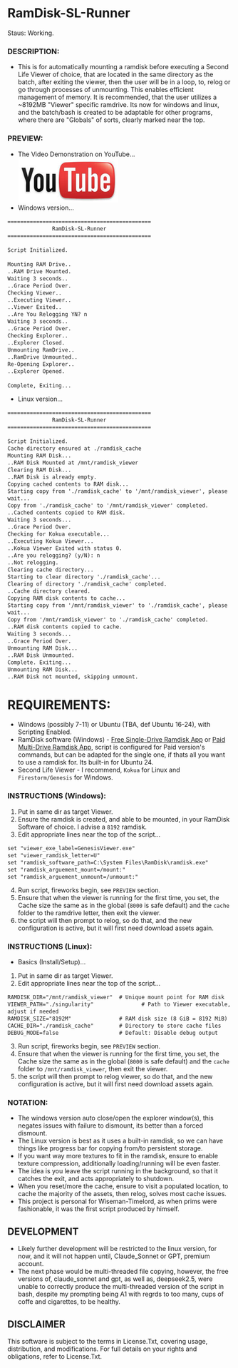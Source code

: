 # RamDisk-SL-Runner
Staus: Working.

### DESCRIPTION:
- This is for automatically mounting a ramdisk before executing a Second Life Viewer of choice, that are located in the same directory as the batch, after exiting the viewer, then the user will be in a loop, to, relog or go through processes of unmounting. This enables efficient management of memory. It is recommended, that the user utilizes a ~8192MB "Viewer" specific ramdrive. Its now for windows and linux, and the batch/bash is created to be adaptable for other programs, where there are "Globals" of sorts, clearly marked near the top. 

### PREVIEW:
- The Video Demonstration on YouTube...
<br>[![Ramdisk-SL-Runner on YouTube](./media/wisetime_youtube.jpg)](https://www.youtube.com/watch?v=KZQ6rnFZA6Y)
- Windows version...
```
=============================================
              RamDisk-SL-Runner
=============================================

Script Initialized.

Mounting RAM Drive..
..RAM Drive Mounted.
Waiting 3 seconds..
..Grace Period Over.
Checking Viewer..
..Executing Viewer..
..Viewer Exited..
..Are You Relogging YN? n
Waiting 3 seconds..
..Grace Period Over.
Checking Explorer..
..Explorer Closed.
Unmounting RamDrive..
..RamDrive Unmounted..
Re-Opening Explorer..
..Explorer Opened.

Complete, Exiting...
```
- Linux version...
```
=============================================
              RamDisk-SL-Runner
=============================================

Script Initialized.
Cache directory ensured at ./ramdisk_cache
Mounting RAM Disk...
..RAM Disk Mounted at /mnt/ramdisk_viewer
Clearing RAM Disk...
..RAM Disk is already empty.
Copying cached contents to RAM disk...
Starting copy from './ramdisk_cache' to '/mnt/ramdisk_viewer', please wait...
Copy from './ramdisk_cache' to '/mnt/ramdisk_viewer' completed.
..Cached contents copied to RAM disk.
Waiting 3 seconds...
..Grace Period Over.
Checking for Kokua executable...
..Executing Kokua Viewer...
..Kokua Viewer Exited with status 0.
..Are you relogging? (y/N): n
..Not relogging.
Clearing cache directory...
Starting to clear directory './ramdisk_cache'...
Clearing of directory './ramdisk_cache' completed.
..Cache directory cleared.
Copying RAM disk contents to cache...
Starting copy from '/mnt/ramdisk_viewer' to './ramdisk_cache', please wait...
Copy from '/mnt/ramdisk_viewer' to './ramdisk_cache' completed.
..RAM disk contents copied to cache.
Waiting 3 seconds...
..Grace Period Over.
Unmounting RAM Disk...
..RAM Disk Unmounted.
Complete. Exiting...
Unmounting RAM Disk...
..RAM Disk not mounted, skipping unmount.

```


# REQUIREMENTS:
- Windows (possibly 7-11) or Ubuntu (TBA, def Ubuntu 16-24), with Scripting Enabled.
- RamDisk software (Windows) - [Free Single-Drive Ramdisk App](https://github.com/LTRData/ImDisk) or [Paid Multi-Drive Ramdisk App](https://www.softperfect.com/products/ramdisk/), script is configured for Paid version's commands, but can be adapted for the single one, if thats all you want to use a ramdisk for. Its built-in for Ubuntu 24.
- Second Life Viewer - I recommend, `Kokua` for Linux and `Firestorm/Genesis` for Windows.

### INSTRUCTIONS (Windows):
1. Put in same dir as target Viewer.
2. Ensure the ramdisk is created, and able to be mounted, in your RamDisk Software of choice. I advise a `8192` ramdisk.
3. Edit appropriate lines near the top of the script...
```
set "viewer_exe_label=GenesisViewer.exe"
set "viewer_ramdisk_letter=U"
set "ramdisk_software_path=C:\System Files\RamDisk\ramdisk.exe"
set "ramdisk_arguement_mount=/mount:"
set "ramdisk_arguement_unmount=/unmount:"
```
4. Run script, fireworks begin, see `PREVIEW` section.
5. Ensure that when the viewer is running for the first time, you set, the Cache size the same as in the global (`8000` is safe default) and the `cache` folder to the ramdrive letter, then exit the viewer.
6. the script will then prompt to relog, so do that, and the new configuration is active, but it will first need download assets again. 

### INSTRUCTIONS (Linux):
- Basics (Install/Setup)...
1. Put in same dir as target Viewer.
2. Edit appropriate lines near the top of the script...
```
RAMDISK_DIR="/mnt/ramdisk_viewer"  # Unique mount point for RAM disk
VIEWER_PATH="./singularity"               # Path to Viewer executable, adjust if needed
RAMDISK_SIZE="8192M"               # RAM disk size (8 GiB = 8192 MiB)
CACHE_DIR="./ramdisk_cache"        # Directory to store cache files
DEBUG_MODE=false                   # Default: Disable debug output
```
3. Run script, fireworks begin, see `PREVIEW` section.
4. Ensure that when the viewer is running for the first time, you set, the Cache size the same as in the global (`8000` is safe default) and the `cache` folder to `/mnt/ramdisk_viewer`, then exit the viewer.
5. the script will then prompt to relog viewer, so do that, and the new configuration is active, but it will first need download assets again.

### NOTATION:
- The windows version auto close/open the explorer window(s), this negates issues with failure to dismount, its better than a forced dismount.
- The Linux version is best as it uses a built-in ramdisk, so we can have things like progress bar for copying from/to persistent storage.
- If you want way more textures to fit in the ramdisk, ensure to enable texture compression, additionally loading/running will be even faster.
- The idea is you leave the script running in the background, so that it catches the exit, and acts appropriately to shutdown.
- When you reset/more the cache, ensure to visit a populated location, to cache the majority of the assets, then relog, solves most cache issues.
- This project is personal for Wiseman-Timelord, as when prims were fashionable, it was the first script produced by himself.

## DEVELOPMENT
- Likely further development will be restricted to the linux version, for now, and it will not happen until, Claude_Sonnet or GPT, premium account.
- The next phase would be multi-threaded file copying, however, the free versions of, claude_sonnet and gpt, as well as, deepseek2.5, were unable to correctly produce the multi-threaded version of the script in bash, despite my prompting being A1 with regrds to too many, cups of coffe and cigarettes, to be healthy.

## DISCLAIMER
This software is subject to the terms in License.Txt, covering usage, distribution, and modifications. For full details on your rights and obligations, refer to License.Txt.
